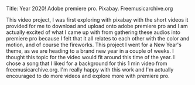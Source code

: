 


Title: Year 2020!
Adobe premiere pro.
Pixabay.
Freemusicarchive.org

This video project, I was first exploring with pixabay with the short videos it provided for me to download and upload onto adobe premiere pro and I am actually excited of what I came up with from gathering these audios into premiere pro because I felt that it all relates to each other with the color and motion, and of course the fireworks. This project I went for a New Year's theme, as we are heading to a brand new year in a couple of weeks. I thought this topic for the video would fit around this time of the year. I chose a song that I liked for a background for this 1 min video from freemusicarchive.org.
I'm really happy with this work and I'm actually encouraged to do more videos and explore more with premiere pro.
